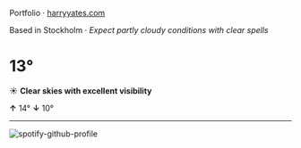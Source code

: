 Portfolio · [harryyates.com](https://harryyates.com)

<!-- WEATHER_START -->
Based in Stockholm · *Expect partly cloudy conditions with clear spells*

# 13°
☀️ **Clear skies with excellent visibility**

**↑** 14° **↓** 10°

---
<!-- WEATHER_END -->

<p align="left">
  <a>
    <img src="https://spotify-github-profile.kittinanx.com/api/view?uid=bigbello&cover_image=true&theme=natemoo-re&show_offline=true&background_color=121212&interchange=false&bar_color=53b14f&bar_color_cover=false" alt="spotify-github-profile">
  </a>
</p>